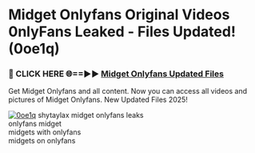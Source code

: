 # Midget Onlyfans Original Videos 0nlyFans Leaked - Files Updated! (0oe1q)

<h3>🔴 CLICK HERE 🌐==►► <a href="https://tinyurl.com/3hn5wdd3" rel="nofollow">Midget Onlyfans Updated Files</a></h3>

Get Midget Onlyfans and all content. Now you can access all videos and pictures of Midget Onlyfans. New Updated Files 2025!

[![0oe1q](https://i.imgur.com/4HnBqBT.gif)](https://tinyurl.com/3hn5wdd3)
shytaylax midget onlyfans leaks<br>
onlyfans midget<br>
midgets with onlyfans<br>
midgets on onlyfans